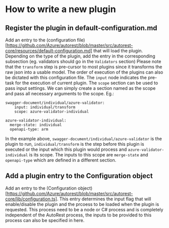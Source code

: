 # How to write a new plugin

## Register the plugin in default-configuration.md
Add an entry to the (configuration file)[https://github.com/Azure/autorest/blob/master/src/autorest-core/resources/default-configuration.md] that will load the plugin. Depending on the type of the plugin,
add the entry in the corresponding subsection (eg. validators should go in the ```Validators``` section)
Please note that the ```transform``` step is pre-cursor to most plugins since it transforms the raw json into a usable model. 
The order of execution of the plugins can also be dictated with this configuration file. The ```input``` node indicates the pre-task for the execution of current plugin. 
The ```scope``` section can be used to pass input settings. We can simply create a section named as the scope and pass all necessary arguments to the scope.
Eg.:

```
swagger-document/individual/azure-validator:
    input: individual/transform
    scope: azure-validator-individual

azure-validator-individual:
  merge-state: individual
  openapi-type: arm
```

In the example above, ```swagger-document/individual/azure-validator``` is the plugin to run, ```individual/transform``` is the step before this plugin is executed or the input which this plugin would process and ```azure-validator-individual``` is its scope. The inputs to this scope are ```merge-state``` and ```openapi-type``` which are defined in a different section.

## Add a plugin entry to the Configuration object
Add an entry to the (Configuration object)[https://github.com/Azure/autorest/blob/master/src/autorest-core/lib/configuration.ts]. This entry determines the input flag that will enable/disable the plugin 
and the prcoess to be loaded when the plugin is requested. This process need to be a node or C# process and is completely independent of the AutoRest process, the inputs to be provided to this process 
can also be specified in here.